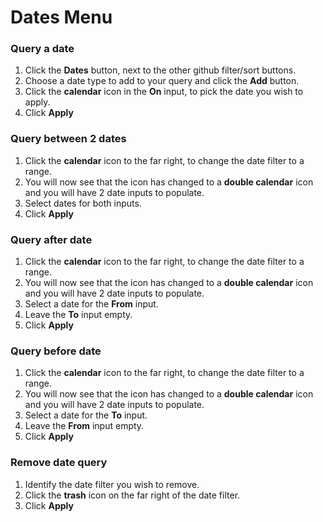 # Dates Menu

### Query a date

1. Click the **Dates** button, next to the other github filter/sort buttons.
2. Choose a date type to add to your query and click the **Add** button.
3. Click the **calendar** icon in the **On** input, to pick the date you wish to apply.
4. Click **Apply**

### Query between 2 dates

1. Click the  **calendar** icon to the far right, to change the date filter to a range.
2. You will now see that the icon has changed to a  **double calendar** icon and you will have 2 date inputs to populate.
3. Select dates for both inputs.
4. Click **Apply**

### Query after date

1. Click the **calendar** icon to the far right, to change the date filter to a range.
2. You will now see that the icon has changed to a **double calendar** icon  and you will have 2 date inputs to populate.
3. Select a date for the **From** input.
4. Leave the **To** input empty.
5. Click **Apply**

### Query before date

1. Click the **calendar** icon to the far right, to change the date filter to a range.
2. You will now see that the icon has changed to a **double calendar** icon  and you will have 2 date inputs to populate.
3. Select a date for the **To** input.
4. Leave the **From** input empty.
5. Click **Apply**


### Remove date query

1. Identify the date filter you wish to remove.
2. Click the **trash** icon on the far right of the date filter.
3. Click **Apply**
